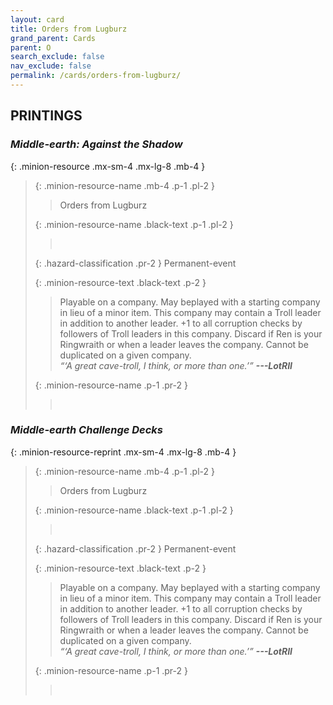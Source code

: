 ```yaml
---
layout: card
title: Orders from Lugburz
grand_parent: Cards
parent: O
search_exclude: false
nav_exclude: false
permalink: /cards/orders-from-lugburz/
---
```


## PRINTINGS


### _Middle-earth: Against the Shadow_

{: .minion-resource .mx-sm-4 .mx-lg-8 .mb-4 }
> {: .minion-resource-name .mb-4 .p-1 .pl-2 }
> > <div class="hazard-mp"></div>
> > <div class="card-name">Orders from Lugburz</div>
>
> {: .minion-resource-name .black-text .p-1 .pl-2 }
> > &nbsp;
>
> {: .hazard-classification .pr-2 }
> Permanent-event
>
> {: .minion-resource-text .black-text .p-2 }
> > Playable on a company. May beplayed with a starting company in lieu of a minor item. This company may contain a Troll leader in addition to another leader. +1 to all corruption checks by followers of Troll leaders in this company. Discard if Ren is your Ringwraith or when a leader leaves the company. Cannot be duplicated on a given company. <br>_“‘A great cave-troll, I think, or more than one.’”_ ***---&NoBreak;LotRII*** 
> 
> {: .minion-resource-name .p-1 .pr-2 }
> > <div class="card-shield"></div>
> > <div class="card-corruption-white">&nbsp;</div>

### _Middle-earth Challenge Decks_

{: .minion-resource-reprint .mx-sm-4 .mx-lg-8 .mb-4 }
> {: .minion-resource-name .mb-4 .p-1 .pl-2 }
> > <div class="hazard-mp"></div>
> > <div class="card-name">Orders from Lugburz</div>
>
> {: .minion-resource-name .black-text .p-1 .pl-2 }
> > &nbsp;
>
> {: .hazard-classification .pr-2 }
> Permanent-event
>
> {: .minion-resource-text .black-text .p-2 }
> > Playable on a company. May beplayed with a starting company in lieu of a minor item. This company may contain a Troll leader in addition to another leader. +1 to all corruption checks by followers of Troll leaders in this company. Discard if Ren is your Ringwraith or when a leader leaves the company. Cannot be duplicated on a given company. <br>_“‘A great cave-troll, I think, or more than one.’”_ ***---&NoBreak;LotRII*** 
> 
> {: .minion-resource-name .p-1 .pr-2 }
> > <div class="card-shield"></div>
> > <div class="card-corruption-white">&nbsp;</div>
